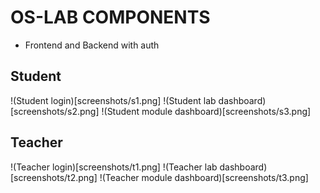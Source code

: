 # OS-LAB COMPONENTS

- Frontend and Backend with auth

## Student

!(Student login)[screenshots/s1.png]
!(Student lab dashboard)[screenshots/s2.png]
!(Student module dashboard)[screenshots/s3.png]

## Teacher

!(Teacher login)[screenshots/t1.png]
!(Teacher lab dashboard)[screenshots/t2.png]
!(Teacher module dashboard)[screenshots/t3.png]
